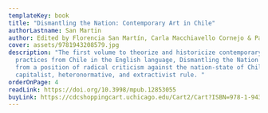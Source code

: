 ```yaml
---
templateKey: book
title: "Dismantling the Nation: Contemporary Art in Chile"
authorLastname: San Martin
author: Edited by Florencia San Martín, Carla Macchiavello Cornejo & Paula Solimano
cover: assets/9781943208579.jpg
description: "The first volume to theorize and historicize contemporary artistic
  practices from Chile in the English language, Dismantling the Nation begins
  from a position of radical criticism against the nation-state of Chile and its
  capitalist, heteronormative, and extractivist rule. "
orderOnPage: 4
readLink: https://doi.org/10.3998/mpub.12853055
buyLink: https://cdcshoppingcart.uchicago.edu/Cart2/Cart?ISBN=978-1-943208-57-9&PRESS=amherst
---
```

